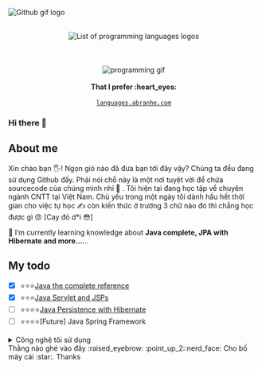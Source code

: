 ![Github gif logo](https://www.google.com/url?sa=i&url=https%3A%2F%2Fvi.cleanpng.com%2Fpng-kt1whd%2F&psig=AOvVaw38uuiGsXh9VgK9bz_GEdzp&ust=1695724046572000&source=images&cd=vfe&opi=89978449&ved=0CBAQjRxqFwoTCKj6yr_GxYEDFQAAAAAdAAAAABAE)

<p align="center">
    <br>
    <img src="src/programming-languages.gif" alt="List of programming languages logos">
    <br>
    <br>
    <br>
    <br>
    <!-- 
        Plese don't fix the world 'porgramming' it is not a typo.
        Well it is a typo but a working typo :) 
    -->
    <img src="https://cdn.abranhe.com/projects/porgramming-languages-logos/logo.svg" alt="programming gif">
    <br>
    <br>
    <b>That I prefer :heart_eyes:</b>
    <br>
    <br>
    <a href="https://languages.abranhe.com"><code>languages.abranhe.com</code></a>
</p>

### Hi there 👋

## About me
Xin chào bạn :raised_hand_with_fingers_splayed:! 
Ngọn gió nào đã đưa bạn tới đây vậy? Chúng ta đều đang sử dụng Github đấy. Phải nói chỗ này là một nơi tuyệt vời để chứa sourcecode của chúng mình nhỉ :money_mouth_face: .
Tôi hiện tại đang học tập về chuyên ngành CNTT tại Việt Nam. 
Chủ yếu trong một ngày tôi dành hầu hết thời gian cho việc tự học :writing_hand: còn kiến thức ở trường 3 chữ nào đó thì chẳng học được gì :angry: [Cay đỏ d*i 	:flushed:]

🌱 I’m currently learning knowledge about **Java complete, JPA with Hibernate and more...**...

## My todo
- [x] :star::star::star:[Java the complete reference](https://github.com/thaiNguyen004/Java-complete) 
- [x] :star::star::star:[Java Servlet and JSPs](https://github.com/thaiNguyen004/Servlet-JSP)                  
- [ ] :star::star::star::star:[Java Persistence with Hibernate](https://github.com/thaiNguyen004/JPA-with-Hibernate) 
- [ ] :star::star::star::star:[Future] Java Spring Framework 

<details>
<summary>Công nghệ tôi sử dụng</summary>

| Rank | Languages |
|-----:|-----------|
|     1| Java      |
|     2| MySQL     |
|     3| Hibernate |
|     4| Spring Framework |
</details>
Thằng nào ghé vào đây :raised_eyebrow:
:point_up_2::nerd_face: Cho bố mày cái :star:. Thanks
